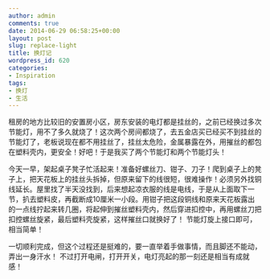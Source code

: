 ```yaml
---
author: admin
comments: true
date: 2014-06-29 06:58:25+00:00
layout: post
slug: replace-light
title: 换灯记
wordpress_id: 620
categories:
- Inspiration
tags:
- 换灯
- 生活
---
```


租房的地方比较旧的安置房小区，房东安装的电灯都是挂丝的，之前已经换过多次节能灯，用不了多久就烧了！这次两个房间都烧了，去五金店买已经买不到挂丝的节能灯了，老板说现在都不用挂丝了，挂丝太危险，金属暴露在外，用摧丝的都包在塑料壳内，更安全！好吧！于是我买了两个节能灯和两个节能灯头！

今天一早，架起桌子凳子忙活起来！准备好螺丝刀、钳子、刀子！爬到桌子上的凳子上，把天花板上的挂丝头拆掉，但原来留下的线很短，很难操作！必须另外找铜线延长。屋里找了半天没找到，后来想起凉衣服的线是电线，于是从上面取下一节，扒去塑料皮，再截断成10厘米一小段。用钳子把这段铜线和原来天花板露出的一点线拧起来转几圈，将起伸到摧丝塑料壳内，然后穿进扣控中，再用螺丝刀把扣控螺丝旋紧，最后塑料壳旋紧，这样摧丝口就换好了！ 节能灯旋上接口即可，相当简单！

一切顺利完成，但这个过程还是挺难的，要一直举着手做事情，而且脚还不能动，弄出一身汗水！ 不过打开电闸，打开开关，电灯亮起的那一刻还是相当有成就感！
